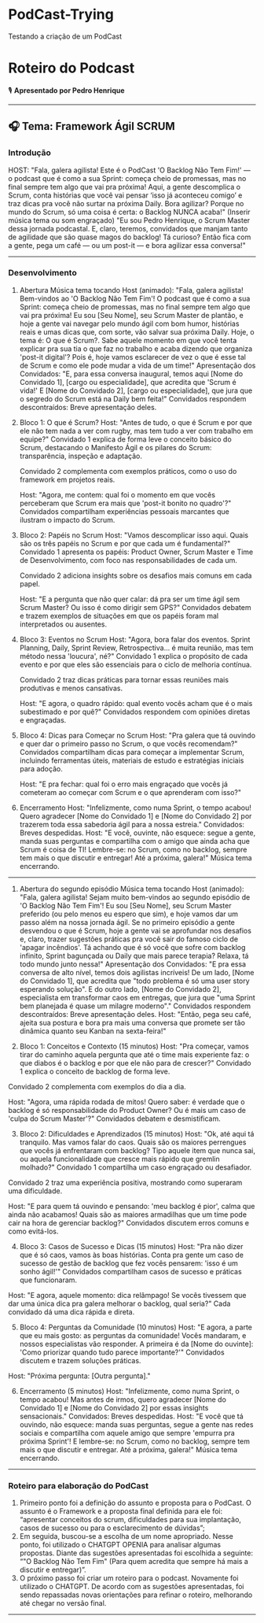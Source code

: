 # PodCast-Trying
Testando a criação de um PodCast
# Roteiro do Podcast  
🎙 **Apresentado por Pedro Henrique**  

---

## 🎧 Tema: Framework Ágil SCRUM  

### Introdução  
HOST: "Fala, galera agilista! Este é o PodCast 'O Backlog Não Tem Fim!' — o podcast que é como a sua Sprint: começa cheio de promessas, mas no final sempre tem algo que vai pra próxima! Aqui, a gente descomplica o Scrum, conta histórias que você vai pensar ‘isso já aconteceu comigo’ e traz dicas pra você não surtar na próxima Daily. 
Bora agilizar? Porque no mundo do Scrum, só uma coisa é certa: o Backlog NUNCA acaba!"
(Inserir música tema ou som engraçado)
"Eu sou Pedro Henrique, o Scrum Master dessa jornada podcastal. E, claro, teremos, convidados que manjam tanto de agilidade que são quase magos do backlog! Tá curioso? Então fica com a gente, pega um café — ou um post-it — e bora agilizar essa conversa!" 

---

### Desenvolvimento  
1. Abertura 
Música tema tocando
Host (animado):
"Fala, galera agilista! Bem-vindos ao 'O Backlog Não Tem Fim'! O podcast que é como a sua Sprint: começa cheio de promessas, mas no final sempre tem algo que vai pra próxima! Eu sou [Seu Nome], seu Scrum Master de plantão, e hoje a gente vai navegar pelo mundo ágil com bom humor, histórias reais e umas dicas que, com sorte, vão salvar sua próxima Daily.
Hoje, o tema é: O que é Scrum?. Sabe aquele momento em que você tenta explicar pra sua tia o que faz no trabalho e acaba dizendo que organiza 'post-it digital'? Pois é, hoje vamos esclarecer de vez o que é esse tal de Scrum e como ele pode mudar a vida de um time!"
Apresentação dos Convidados:
"E, para essa conversa inaugural, temos aqui [Nome do Convidado 1], [cargo ou especialidade], que acredita que 'Scrum é vida!' E [Nome do Convidado 2], [cargo ou especialidade], que jura que o segredo do Scrum está na Daily bem feita!"
Convidados respondem descontraídos: Breve apresentação deles.

2. Bloco 1: O que é Scrum? 
Host:
"Antes de tudo, o que é Scrum e por que ele não tem nada a ver com rugby, mas tem tudo a ver com trabalho em equipe?"
Convidado 1 explica de forma leve o conceito básico do Scrum, destacando o Manifesto Ágil e os pilares do Scrum: transparência, inspeção e adaptação.

    Convidado 2 complementa com exemplos práticos, como o uso do framework em projetos reais.

    Host:
    "Agora, me contem: qual foi o momento em que vocês perceberam que Scrum era mais que 'post-it bonito no quadro'?"
    Convidados compartilham experiências pessoais marcantes que ilustram o impacto do Scrum.

3. Bloco 2: Papéis no Scrum 
Host:
"Vamos descomplicar isso aqui. Quais são os três papéis no Scrum e por que cada um é fundamental?"
Convidado 1 apresenta os papéis: Product Owner, Scrum Master e Time de Desenvolvimento, com foco nas responsabilidades de cada um.

    Convidado 2 adiciona insights sobre os desafios mais comuns em cada papel.

    Host:
    "E a pergunta que não quer calar: dá pra ser um time ágil sem Scrum Master? Ou isso é como dirigir sem GPS?"
    Convidados debatem e trazem exemplos de situações em que os papéis foram mal interpretados ou ausentes.

4. Bloco 3: Eventos no Scrum 
Host:
"Agora, bora falar dos eventos. Sprint Planning, Daily, Sprint Review, Retrospectiva... é muita reunião, mas tem método nessa 'loucura', né?"
Convidado 1 explica o propósito de cada evento e por que eles são essenciais para o ciclo de melhoria contínua.

    Convidado 2 traz dicas práticas para tornar essas reuniões mais produtivas e menos cansativas.

    Host:
    "E agora, o quadro rápido: qual evento vocês acham que é o mais subestimado e por quê?"
    Convidados respondem com opiniões diretas e engraçadas.

5. Bloco 4: Dicas para Começar no Scrum 
Host:
"Pra galera que tá ouvindo e quer dar o primeiro passo no Scrum, o que vocês recomendam?"
Convidados compartilham dicas para começar a implementar Scrum, incluindo ferramentas úteis, materiais de estudo e estratégias iniciais para adoção.

    Host:
    "E pra fechar: qual foi o erro mais engraçado que vocês já cometeram ao começar com Scrum e o que aprenderam com isso?"

6. Encerramento 
Host:
"Infelizmente, como numa Sprint, o tempo acabou! Quero agradecer [Nome do Convidado 1] e [Nome do Convidado 2] por trazerem toda essa sabedoria ágil para a nossa estreia."
Convidados: Breves despedidas.
Host:
"E você, ouvinte, não esquece: segue a gente, manda suas perguntas e compartilha com o amigo que ainda acha que Scrum é coisa de TI! Lembre-se: no Scrum, como no backlog, sempre tem mais o que discutir e entregar! Até a próxima, galera!"
Música tema encerrando.

---

1. Abertura do segundo episódio
Música tema tocando
Host (animado): "Fala, galera agilista! Sejam muito bem-vindos ao segundo episódio de 'O Backlog Não Tem Fim'! Eu sou [Seu Nome], seu Scrum Master preferido (ou pelo menos eu espero que sim), e hoje vamos dar um passo além na nossa jornada ágil.
Se no primeiro episódio a gente desvendou o que é Scrum, hoje a gente vai se aprofundar nos desafios e, claro, trazer sugestões práticas pra você sair do famoso ciclo de 'apagar incêndios'. Tá achando que é só você que sofre com backlog infinito, Sprint bagunçada ou Daily que mais parece terapia? Relaxa, tá todo mundo junto nessa!"
Apresentação dos Convidados: "E pra essa conversa de alto nível, temos dois agilistas incríveis! De um lado, [Nome do Convidado 1], que acredita que "todo problema é só uma user story esperando solução". E do outro lado, [Nome do Convidado 2], especialista em transformar caos em entregas, que jura que "uma Sprint bem planejada é quase um milagre moderno"."
Convidados respondem descontraídos: Breve apresentação deles.
Host: "Então, pega seu café, ajeita sua postura e bora pra mais uma conversa que promete ser tão dinâmica quanto seu Kanban na sexta-feira!"

2. Bloco 1: Conceitos e Contexto (15 minutos)
Host:
"Pra começar, vamos tirar do caminho aquela pergunta que até o time mais experiente faz: o que diabos é o backlog e por que ele não para de crescer?"
Convidado 1 explica o conceito de backlog de forma leve.

Convidado 2 complementa com exemplos do dia a dia.

Host:
"Agora, uma rápida rodada de mitos! Quero saber: é verdade que o backlog é só responsabilidade do Product Owner? Ou é mais um caso de 'culpa do Scrum Master'?"
Convidados debatem e desmistificam.

3. Bloco 2: Dificuldades e Aprendizados (15 minutos)
Host:
"Ok, até aqui tá tranquilo. Mas vamos falar do caos. Quais são os maiores perrengues que vocês já enfrentaram com backlog? Tipo aquele item que nunca sai, ou aquela funcionalidade que cresce mais rápido que gremlin molhado?"
Convidado 1 compartilha um caso engraçado ou desafiador.

Convidado 2 traz uma experiência positiva, mostrando como superaram uma dificuldade.

Host:
"E para quem tá ouvindo e pensando: 'meu backlog é pior', calma que ainda não acabamos! Quais são as maiores armadilhas que um time pode cair na hora de gerenciar backlog?"
Convidados discutem erros comuns e como evitá-los.

4. Bloco 3: Casos de Sucesso e Dicas (15 minutos)
Host:
"Pra não dizer que é só caos, vamos às boas histórias. Conta pra gente um caso de sucesso de gestão de backlog que fez vocês pensarem: 'isso é um sonho ágil!'"
Convidados compartilham casos de sucesso e práticas que funcionaram.

Host:
"E agora, aquele momento: dica relâmpago! Se vocês tivessem que dar uma única dica pra galera melhorar o backlog, qual seria?"
Cada convidado dá uma dica rápida e direta.


5. Bloco 4: Perguntas da Comunidade (10 minutos)
Host:
"E agora, a parte que eu mais gosto: as perguntas da comunidade! Vocês mandaram, e nossos especialistas vão responder. A primeira é da [Nome do ouvinte]: 'Como priorizar quando tudo parece importante?'"
Convidados discutem e trazem soluções práticas.

Host:
"Próxima pergunta: [Outra pergunta]."

6. Encerramento (5 minutos)
Host:
"Infelizmente, como numa Sprint, o tempo acabou! Mas antes de irmos, quero agradecer [Nome do Convidado 1] e [Nome do Convidado 2] por essas insights sensacionais."
Convidados: Breves despedidas.
Host:
"E você que tá ouvindo, não esquece: manda suas perguntas, segue a gente nas redes sociais e compartilha com aquele amigo que sempre 'empurra pra próxima Sprint'! E lembre-se: no Scrum, como no backlog, sempre tem mais o que discutir e entregar. Até a próxima, galera!"
Música tema encerrando.
---

 

### Roteiro para elaboração do PodCast
1. Primeiro ponto foi a definição do assunto e proposta para o PodCast. O assunto é o Framework  e a proposta final definida para ele foi: “apresentar conceitos do scrum, dificuldades para sua implantação, casos de sucesso ou para o esclarecimento de dúvidas”;
2. Em seguida, buscou-se a escolha de um nome apropriado. Nesse ponto, foi utilizado o CHATGPT OPENIA para analisar algumas propostas. Diante das sugestões apresentadas foi escolhida a seguinte: “"O Backlog Não Tem Fim"
(Para quem acredita que sempre há mais a discutir e entregar)”.
3. O próximo passo foi criar um roteiro para o podcast. Novamente foi utilizado o CHATGPT. De acordo com as sugestões apresentadas, foi sendo repassadas novas orientações para refinar o roteiro, melhorando até chegar no versão final.


---


